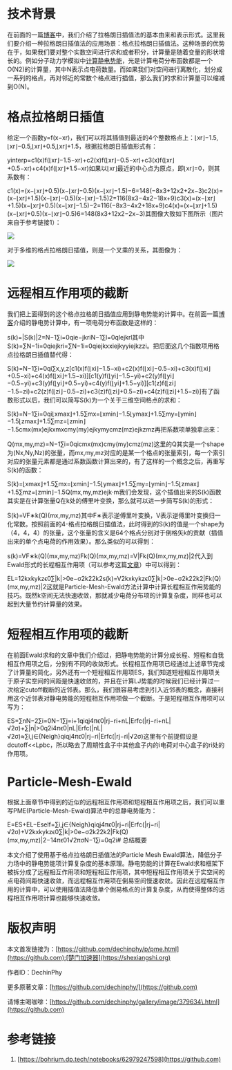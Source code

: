 
# 技术背景


在前面的一篇[博客](https://github.com)中，我们介绍了拉格朗日插值法的基本由来和表示形式。这里我们要介绍一种拉格朗日插值法的应用场景：格点拉格朗日插值法。这种场景的优势在于，如果我们要对整个实数空间进行求和或者积分，计算量是随着变量的形状增长的。例如分子动力学模拟中[计算静电势能](https://github.com)，光是计算电荷分布函数都是一个O(N2)的计算量，其中N表示点电荷数量。而如果我们对空间进行离散化，划分成一系列的格点，再对邻近的常数个格点进行插值，那么我们的求和计算量可以缩减到O(N)。


# 格点拉格朗日插值


给定一个函数y\=f(x−xr)，我们可以将其插值到最近的4个整数格点上：⌊xr⌋−1\.5,⌊xr⌋−0\.5,⌊xr⌋\+0\.5,⌊xr⌋\+1\.5，根据拉格朗日插值形式有：


yinterp\=c1(x)f(⌊xr⌋−1\.5−xr)\+c2(x)f(⌊xr⌋−0\.5−xr)\+c3(x)f(⌊xr⌋\+0\.5−xr)\+c4(x)f(⌊xr⌋\+1\.5−xr)如果以⌊xr⌋最近的中心点为原点，即⌊xr⌋\=0，则其系数有：


c1(x)\=(x−⌊xr⌋\+0\.5)(x−⌊xr⌋−0\.5)(x−⌊xr⌋−1\.5)−6\=148(−8x3\+12x2\+2x−3)c2(x)\=(x−⌊xr⌋\+1\.5)(x−⌊xr⌋−0\.5)(x−⌊xr⌋−1\.5)2\=116(8x3−4x2−18x\+9)c3(x)\=(x−⌊xr⌋\+1\.5)(x−⌊xr⌋\+0\.5)(x−⌊xr⌋−1\.5)−2\=116(−8x3−4x2\+18x\+9)c4(x)\=(x−⌊xr⌋\+1\.5)(x−⌊xr⌋\+0\.5)(x−⌊xr⌋−0\.5)6\=148(8x3\+12x2−2x−3)其图像大致如下图所示（图片来自于参考链接1）：



![](https://img2024.cnblogs.com/blog/2277440/202410/2277440-20241017095907185-562800121.png)

对于多维的格点拉格朗日插值，则是一个叉乘的关系，其图像为：

![](https://img2024.cnblogs.com/blog/2277440/202410/2277440-20241017101756639-1767135991.png)

# 远程相互作用项的截断


我们把上面得到的这个格点拉格朗日插值应用到静电势能的计算中。在前面一篇[博客](https://github.com)介绍的静电势计算中，有一项电荷分布函数是这样的：


s(k)\=\|S(k)\|2\=N−1∑i\=0qie−jkriN−1∑l\=0qlejkrl其中S(k)\=∑N−1i\=0qiejkri\=∑N−1i\=0qiejkxxiejkyyiejkzzi。把后面这几个指数项用格点拉格朗日插值替代得：


S(k)\=N−1∑i\=0qi∑x,y,z\[c1(x)f(⌊xi⌋−1\.5−xi)\+c2(x)f(⌊xi⌋−0\.5−xi)\+c3(x)f(⌊xi⌋\+0\.5−xi)\+c4(x)f(⌊xi⌋\+1\.5−xi)]\[c1(y)f(⌊yi⌋−1\.5−yi)\+c2(y)f(⌊yi⌋−0\.5−yi)\+c3(y)f(⌊yi⌋\+0\.5−yi)\+c4(y)f(⌊yi⌋\+1\.5−yi)]\[c1(z)f(⌊zi⌋−1\.5−zi)\+c2(z)f(⌊zi⌋−0\.5−zi)\+c3(z)f(⌊zi⌋\+0\.5−zi)\+c4(z)f(⌊zi⌋\+1\.5−zi)]有了函数形式以后，我们可以简写S(k)为一个关于三维空间格点的求和：


S(k)\=N−1∑i\=0qi⌊xmax⌋\+1\.5∑mx\=⌊xmin⌋−1\.5⌊ymax⌋\+1\.5∑my\=⌊ymin⌋−1\.5⌊zmax⌋\+1\.5∑mz\=⌊zmin⌋−1\.5cmx(mx)ejkxmxcmy(my)ejkymycmz(mz)ejkzmz再把系数项单独拿出来：


Q(mx,my,mz)\=N−1∑i\=0qicmx(mx)cmy(my)cmz(mz)这里的Q其实是一个shape为(Nx,Ny,Nz)的张量，而mx,my,mz对应的是某一个格点的张量索引，每一个索引对应的张量元素都是通过系数函数计算出来的，有了这样的一个概念之后，再重写S(k)的函数：


S(k)\=⌊xmax⌋\+1\.5∑mx\=⌊xmin⌋−1\.5⌊ymax⌋\+1\.5∑my\=⌊ymin⌋−1\.5⌊zmax⌋\+1\.5∑mz\=⌊zmin⌋−1\.5Q(mx,my,mz)ejk⋅m我们会发现，这个插值出来的S(k)函数其实是在计算张量Q在k处的傅里叶变换，那么就可以进一步简写S(k)的形式：


S(k)\=VF∗k(Q)(mx,my,mz)其中F∗表示逆傅里叶变换，V表示逆傅里叶变换归一化常数。按照前面的4\-格点拉格朗日插值法，此时得到的S(k)的值是一个shape为（4，4，4）的张量，这个张量的含义是64个格点分别对于倒格矢k的贡献（插值出来的单个点电荷的作用效果）。那么类似的可以得到：


s(k)\=VF∗k(Q)(mx,my,mz)Fk(Q)(mx,my,mz)\=V\|Fk(Q)(mx,my,mz)\|2代入到Ewald形式的长程相互作用项（可以参考这篇[文章](https://github.com)）中可以得到：


EL\=12kxkykzϵ0∑\|k\|\>0e−σ2k22k2s(k)\=V2kxkykzϵ0∑\|k\|\>0e−σ2k22k2\|Fk(Q)(mx,my,mz)\|2这就是Particle\-Mesh\-Ewald方法计算中计算长程相互作用势能的技巧。既然k空间无法快速收敛，那就减少电荷分布项的计算复杂度，同样也可以起到大量节约计算量的效果。


# 短程相互作用项的截断


在前面Ewald求和的文章中我们介绍过，把静电势能的计算分成长程、短程和自我相互作用项之后，分别有不同的收敛形式。长程相互作用项已经通过上述章节完成了计算量的简化，另外还有一个短程相互作用项ES，我们知道短程相互作用项关于原子实空间的间距是快速收敛的，并且在计算LJ势能的时候我们已经计算过一次给定cutoff截断的近邻表。那么，我们很容易考虑到引入近邻表的概念，直接利用这个近邻表对静电势能的短程相互作用项做一个截断。于是短程相互作用项可以写为：


ES\=∑nN−2∑i\=0N−1∑j\=i\+1qiqj4πϵ0\|rj−ri\+nL\|Erfc(\|rj−ri\+nL\|√2σ)\+∑\|n\|\>0q2i4πϵ0\|nL\|Erfc(\|nL\|√2σ)≈∑i,j∈{Neigh}qiqj4πϵ0\|rj−ri\|Erfc(\|rj−ri\|√2σ)这里有个前提假设是dcutoff\<\<Lpbc，所以略去了周期性盒子中其他盒子内的i电荷对中心盒子的ri处的作用项。


# Particle\-Mesh\-Ewald


根据上面章节中得到的近似的远程相互作用项和短程相互作用项之后，我们可以重写PME(Particle\-Mesh\-Ewald)算法中的总静电势能为：


E\=ES\+EL−Eself\=∑i,j∈{Neigh}qiqj4πϵ0\|rj−ri\|Erfc(\|rj−ri\|√2σ)\+V2kxkykzϵ0∑\|k\|\>0e−σ2k22k2\|Fk(Q)(mx,my,mz)\|2−14πϵ01√2πσN−1∑i\=0q2i# 总结概要


本文介绍了使用基于格点拉格朗日插值法的Particle Mesh Ewald算法，降低分子力场中的静电势能项计算复杂度的基本原理。静电势能的计算在Ewald求和框架下被拆分成了远程相互作用项和短程相互作用项，其中短程相互作用项关于实空间的点电荷间距快速收敛，而远程相互作用项在倒易空间慢速收敛。因此在远程相互作用的计算中，可以使用插值法降低单个倒易格点的计算复杂度，从而使得整体的远程相互作用项计算也能够快速收敛。


# 版权声明


本文首发链接为：[https://github.com/dechinphy/p/pme.html](https://github.com):[楚门加速器](https://shexiangshi.org)


作者ID：DechinPhy


更多原著文章：[https://github.com/dechinphy/](https://github.com)


请博主喝咖啡：[https://github.com/dechinphy/gallery/image/379634\.html](https://github.com)


# 参考链接


1. [https://bohrium.dp.tech/notebooks/62979247598](https://github.com)


